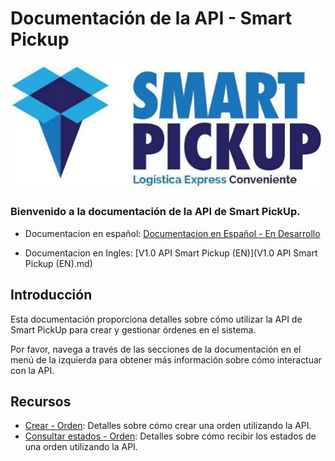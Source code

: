 # Documentación de la API - Smart Pickup

![](img/logo-spup.jpeg)

### Bienvenido a la documentación de la API de Smart PickUp.

- Documentacion en español: [Documentacion en Español - En Desarrollo](index.md)

- Documentacion en Ingles: [V1.0 API Smart Pickup (EN)](V1.0 API Smart Pickup (EN).md)

## Introducción

Esta documentación proporciona detalles sobre cómo utilizar la API de Smart PickUp para crear y gestionar órdenes en el sistema.

Por favor, navega a través de las secciones de la documentación en el menú de la izquierda para obtener más información sobre cómo interactuar con la API.

## Recursos

- [Crear - Orden](createOrder.md): Detalles sobre cómo crear una orden utilizando la API.
- [Consultar estados - Orden](statusOrder.md): Detalles sobre cómo recibir los estados de una orden utilizando la API.